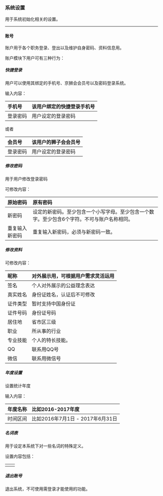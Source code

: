### 系统设置

用于系统初始化相关的设置。

---

#### 账号

账户用于各个职务登录、登出以及维护自身密码、资料信息用。

账户模块下用户可有三种行为：

##### 快捷登录

用户可以使用其绑定的手机号、京狮会会员号以及密码登录系统。

输入内容：

| 手机号 | 该用户绑定的快捷登录手机号 |
| :--- | :--- |
| 登录密码 | 用户设定的登录密码 |

或者

| 会员号 | 该用户的狮子会会员号 |
| :--- | :--- |
| 登录密码 | 用户设定的登录密码 |

##### 修改密码

用于用户修改登录密码

可修改内容：

| 原始密码 | 原有密码 |
| :--- | :--- |
| 新密码 | 设定的新密码。至少包含一个小写字母。至少包含一个数字。至少包含6个字符。不可与账户名称相同。 |
| 重复输入新密码 | 重复输入新密码，必须与新密码一致。 |

##### 修改资料

可修改内容：

| 昵称 | 对外展示用，可根据用户需求灵活运用 |
| :--- | :--- |
| 签名 | 个人对外展示的公益理念表达 |
| 真实姓名 | 身份证姓名，认证后不可修改 |
| 证件类型 | 暂时支持中国身份证 |
| 证件号码 | 身份证号码 |
| 居住地 | 省市区三级 |
| 职业 | 所从事的行业 |
| 专业技能 | 个人的特长技能。 |
| QQ | 联系用QQ号 |
| 微信 | 联系用微信号 |

##### 年度设置

设置统计年度

输入内容：

| 年度名称 | 比如2016-2017年度 |
| :--- | :--- |
| 时间区间 | 比如2016年7月1日 - 2017年6月31日 |

##### 名词表

用于设定本系统下对一些名词的特殊定义。

设置内容包括：

|  |  |
| :--- | :--- |
|  |  |

##### 退出账号

退出系统，不可使用需登录才能使用的功能。

